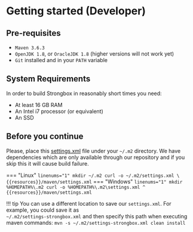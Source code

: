 # Getting started (Developer)

## Pre-requisites

* `Maven 3.6.3`
* `OpenJDK 1.8`, or `OracleJDK 1.8` (higher versions will not work yet)
* `Git` installed and in your `PATH` variable

## System Requirements

In order to build Strongbox in reasonably short times you need:

* At least 16 GB RAM
* An Intel i7 processor (or equivalent)
* An SSD

## Before you continue

Please, place this [settings.xml]({{resources}}/maven/settings.xml) file under your `~/.m2` directory.
We have dependencies which are only available through our repository and if you skip this it will cause build failure.

=== "Linux"
	``` linenums="1"
	mkdir ~/.m2
	curl -o ~/.m2/settings.xml \
	        {{resources}}/maven/settings.xml
	```
=== "Windows"
	``` linenums="1"
	mkdir %HOMEPATH%\.m2
	curl -o %HOMEPATH%\.m2\settings.xml ^
	        {{resources}}/maven/settings.xml
	```

!!! tip
    You can use a different location to save our `settings.xml`. For example, you could save it as   
    `~/.m2/settings-strongbox.xml` and then specify this path when executing maven commands:
    ```
    mvn -s ~/.m2/settings-strongbox.xml clean install
    ```
